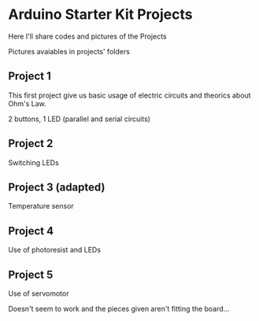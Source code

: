 # Arduino Starter Kit Projects

Here I'll share codes and pictures of the Projects

Pictures avaiables in projects' folders

## Project 1

This first project give us basic usage of electric circuits and theorics about Ohm's Law.

2 buttons, 1 LED (parallel and serial circuits)

## Project 2

Switching LEDs

## Project 3 (adapted)
Temperature sensor

## Project 4
Use of photoresist and LEDs

## Project 5

Use of servomotor

Doesn't seem to work and the pieces given aren't fitting the board...